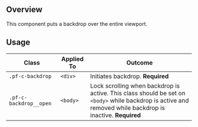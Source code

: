 ## Overview

This component puts a backdrop over the entire viewport.

## Usage

| Class | Applied To | Outcome |
| -- | -- | -- |
| `.pf-c-backdrop` | `<div>` |  Initiates backdrop. **Required** |
| `.pf-c-backdrop__open` | `<body>` |  Lock scrolling when backdrop is active. This class should be set on `<body>` while backdrop is active and removed while backdrop is inactive. **Required** |

